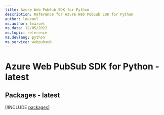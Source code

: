 ```yaml
---
title: Azure Web PubSub SDK for Python
description: Reference for Azure Web PubSub SDK for Python
author: lmazuel
ms.author: lmazuel
ms.data: 12/05/2022
ms.topic: reference
ms.devlang: python
ms.service: webpubsub
---
```

# Azure Web PubSub SDK for Python - latest
## Packages - latest
[!INCLUDE [packages](web-pubsub-index.md)]